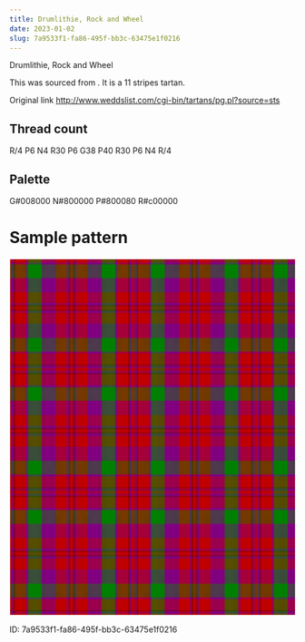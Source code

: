 ```yaml
---
title: Drumlithie, Rock and Wheel
date: 2023-01-02
slug: 7a9533f1-fa86-495f-bb3c-63475e1f0216
---
```

Drumlithie, Rock and Wheel

This was sourced from <no value>.  It is a 11 stripes tartan.

Original link http://www.weddslist.com/cgi-bin/tartans/pg.pl?source=sts

## Thread count
R/4 P6 N4 R30 P6 G38 P40 R30 P6 N4 R/4

## Palette
G#008000 N#800000 P#800080 R#c00000

# Sample pattern

![Tartan detail](tartan.png "R/4 P6 N4 R30 P6 G38 P40 R30 P6 N4 R/4 tartan")

ID: 7a9533f1-fa86-495f-bb3c-63475e1f0216